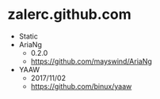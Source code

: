 # zalerc.github.com

-   Static
-   AriaNg
    -   0.2.0
    -   https://github.com/mayswind/AriaNg
-   YAAW
    -   2017/11/02
    -   https://github.com/binux/yaaw
